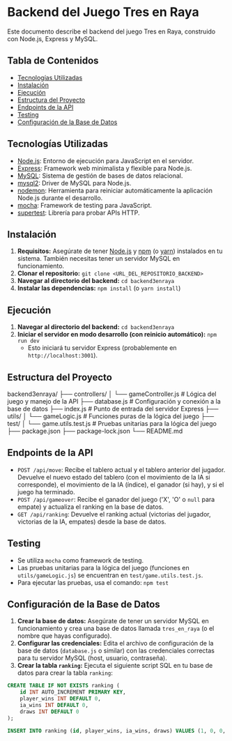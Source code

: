 # Backend del Juego Tres en Raya

Este documento describe el backend del juego Tres en Raya, construido con Node.js, Express y MySQL.

## Tabla de Contenidos

- [Tecnologías Utilizadas](#tecnologías-utilizadas)
- [Instalación](#instalación)
- [Ejecución](#ejecución)
- [Estructura del Proyecto](#estructura-del-proyecto)
- [Endpoints de la API](#endpoints-de-la-api)
- [Testing](#testing)
- [Configuración de la Base de Datos](#configuración-de-la-base-de-datos)

## Tecnologías Utilizadas

- [Node.js](https://nodejs.org/): Entorno de ejecución para JavaScript en el servidor.
- [Express](https://expressjs.com/): Framework web minimalista y flexible para Node.js.
- [MySQL](https://www.mysql.com/): Sistema de gestión de bases de datos relacional.
- [mysql2](https://github.com/sidorares/node-mysql2): Driver de MySQL para Node.js.
- [nodemon](https://nodemon.io/): Herramienta para reiniciar automáticamente la aplicación Node.js durante el desarrollo.
- [mocha](https://mochajs.org/): Framework de testing para JavaScript.
- [supertest](https://github.com/visionmedia/supertest): Librería para probar APIs HTTP.

## Instalación

1. **Requisitos:** Asegúrate de tener [Node.js](https://nodejs.org/) y [npm](https://www.npmjs.com/) (o [yarn](https://yarnpkg.com/)) instalados en tu sistema. También necesitas tener un servidor MySQL en funcionamiento.
2. **Clonar el repositorio:** `git clone <URL_DEL_REPOSITORIO_BACKEND>`
3. **Navegar al directorio del backend:** `cd backend3enraya`
4. **Instalar las dependencias:** `npm install` (o `yarn install`)

## Ejecución

1. **Navegar al directorio del backend:** `cd backend3enraya`
2. **Iniciar el servidor en modo desarrollo (con reinicio automático):** `npm run dev`
   - Esto iniciará tu servidor Express (probablemente en `http://localhost:3001`).

## Estructura del Proyecto

backend3enraya/
├── controllers/
│ └── gameController.js # Lógica del juego y manejo de la API
├── database.js # Configuración y conexión a la base de datos
├── index.js # Punto de entrada del servidor Express
├── utils/
│ └── gameLogic.js # Funciones puras de la lógica del juego
├── test/
│ └── game.utils.test.js # Pruebas unitarias para la lógica del juego
├── package.json
├── package-lock.json
└── README.md

## Endpoints de la API

- `POST /api/move`: Recibe el tablero actual y el tablero anterior del jugador. Devuelve el nuevo estado del tablero (con el movimiento de la IA si corresponde), el movimiento de la IA (índice), el ganador (si hay), y si el juego ha terminado.
- `POST /api/gameover`: Recibe el ganador del juego ('X', 'O' o `null` para empate) y actualiza el ranking en la base de datos.
- `GET /api/ranking`: Devuelve el ranking actual (victorias del jugador, victorias de la IA, empates) desde la base de datos.

## Testing

- Se utiliza `mocha` como framework de testing.
- Las pruebas unitarias para la lógica del juego (funciones en `utils/gameLogic.js`) se encuentran en `test/game.utils.test.js`.
- Para ejecutar las pruebas, usa el comando: `npm test`

## Configuración de la Base de Datos

1. **Crear la base de datos:** Asegúrate de tener un servidor MySQL en funcionamiento y crea una base de datos llamada `tres_en_raya` (o el nombre que hayas configurado).
2. **Configurar las credenciales:** Edita el archivo de configuración de la base de datos (`database.js` o similar) con las credenciales correctas para tu servidor MySQL (host, usuario, contraseña).
3. **Crear la tabla `ranking`:** Ejecuta el siguiente script SQL en tu base de datos para crear la tabla `ranking`:

```sql
CREATE TABLE IF NOT EXISTS ranking (
    id INT AUTO_INCREMENT PRIMARY KEY,
    player_wins INT DEFAULT 0,
    ia_wins INT DEFAULT 0,
    draws INT DEFAULT 0
);

INSERT INTO ranking (id, player_wins, ia_wins, draws) VALUES (1, 0, 0, 0) ON DUPLICATE KEY UPDATE id=id;
```
